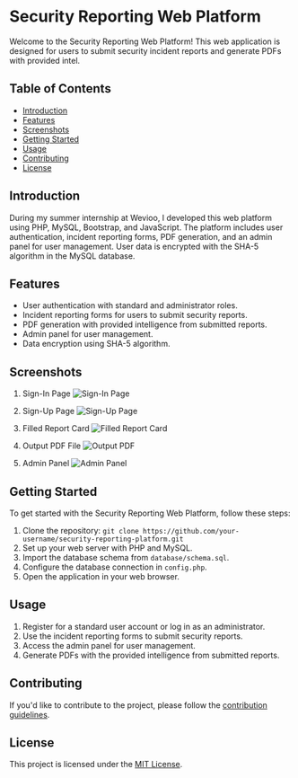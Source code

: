 # Security Reporting Web Platform

Welcome to the Security Reporting Web Platform! This web application is designed for users to submit security incident reports and generate PDFs with provided intel.

## Table of Contents
- [Introduction](#introduction)
- [Features](#features)
- [Screenshots](#screenshots)
- [Getting Started](#getting-started)
- [Usage](#usage)
- [Contributing](#contributing)
- [License](#license)

## Introduction

During my summer internship at Wevioo, I developed this web platform using PHP, MySQL, Bootstrap, and JavaScript. The platform includes user authentication, incident reporting forms, PDF generation, and an admin panel for user management. User data is encrypted with the SHA-5 algorithm in the MySQL database.

## Features

- User authentication with standard and administrator roles.
- Incident reporting forms for users to submit security reports.
- PDF generation with provided intelligence from submitted reports.
- Admin panel for user management.
- Data encryption using SHA-5 algorithm.

## Screenshots

1. Sign-In Page
   ![Sign-In Page](https://github.com/Khaled-Chaabouni/Incident_reporting/blob/main/images/Sign-in.png)

2. Sign-Up Page
   ![Sign-Up Page](https://github.com/Khaled-Chaabouni/Incident_reporting/blob/main/images/Sign-up.png)

3. Filled Report Card
   ![Filled Report Card](https://github.com/Khaled-Chaabouni/Incident_reporting/blob/main/images/Report_ex.png)

4. Output PDF File
   ![Output PDF](https://github.com/Khaled-Chaabouni/Incident_reporting/blob/main/images/Reported_pdf.png)

5. Admin Panel
   ![Admin Panel](https://github.com/Khaled-Chaabouni/Incident_reporting/blob/main/images/Admin-panel.png)

## Getting Started

To get started with the Security Reporting Web Platform, follow these steps:

1. Clone the repository: `git clone https://github.com/your-username/security-reporting-platform.git`
2. Set up your web server with PHP and MySQL.
3. Import the database schema from `database/schema.sql`.
4. Configure the database connection in `config.php`.
5. Open the application in your web browser.

## Usage

1. Register for a standard user account or log in as an administrator.
2. Use the incident reporting forms to submit security reports.
3. Access the admin panel for user management.
4. Generate PDFs with the provided intelligence from submitted reports.

## Contributing

If you'd like to contribute to the project, please follow the [contribution guidelines](CONTRIBUTING.md).

## License

This project is licensed under the [MIT License](LICENSE).
